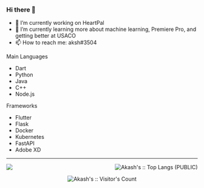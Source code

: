 ### Hi there 👋


- 🔭 I’m currently working on HeartPal
- 🌱 I’m currently learning more about machine learning, Premiere Pro, and getting better at USACO
- 📫 How to reach me: aksh#3504

Main Languages
- Dart
- Python
- Java
- C++
- Node.js

Frameworks
- Flutter
- Flask
- Docker
- Kubernetes
- FastAPI
- Adobe XD

---
<img align="left" src="https://github-readme-stats.vercel.app/api?username=aksh1&&layout=compact&count_private=true&show_icons=true&hide_border=true&include_all_commits=true&bg_color=0D1117&title_color=bd001f&text_color=FFFFFF&icon_color=FFFFFF"/>

<p align="right"><img src="https://github-readme-stats.vercel.app/api/top-langs/?username=aksh1&langs_count=100&theme=tokyonight&layout=compact" alt="Akash's :: Top Langs (PUBLIC)" /></p>

<p align="center"><img src="https://profile-counter.glitch.me/{aksh1}/count.svg" alt="Akash's :: Visitor's Count" /></p>
